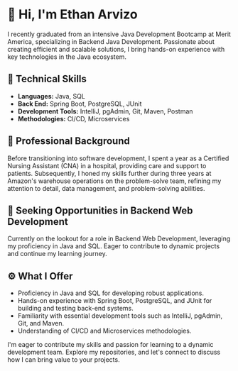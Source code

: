 # 👋 Hi, I'm Ethan Arvizo

I recently graduated from an intensive Java Development Bootcamp at Merit America, specializing in Backend Java Development. Passionate about creating efficient and scalable solutions, I bring hands-on experience with key technologies in the Java ecosystem.

## 🚀 Technical Skills 
- **Languages:** Java, SQL 
- **Back End:** Spring Boot, PostgreSQL, JUnit 
- **Development Tools:** IntelliJ, pgAdmin, Git, Maven, Postman 
- **Methodologies:** CI/CD, Microservices

## 💼 Professional Background 
Before transitioning into software development, I spent a year as a Certified Nursing Assistant (CNA) in a hospital, providing care and support to patients. Subsequently, I honed my skills further during three years at Amazon's warehouse operations on the problem-solve team, refining my attention to detail, data management, and problem-solving abilities.

## 🌱 Seeking Opportunities in Backend Web Development 
Currently on the lookout for a role in Backend Web Development, leveraging my proficiency in Java and SQL. Eager to contribute to dynamic projects and continue my learning journey.

## ⚙️ What I Offer 
- Proficiency in Java and SQL for developing robust applications. 
- Hands-on experience with Spring Boot, PostgreSQL, and JUnit for building and testing back-end systems. 
- Familiarity with essential development tools such as IntelliJ, pgAdmin, Git, and Maven. 
- Understanding of CI/CD and Microservices methodologies.

I'm eager to contribute my skills and passion for learning to a dynamic development team. Explore my repositories, and let's connect to discuss how I can bring value to your projects.
